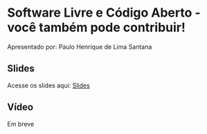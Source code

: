 # Software Livre e Código Aberto - você também pode contribuir!

Apresentado por: Paulo Henrique de Lima Santana


## Slides

Acesse os slides aqui: [Slides](./pybr2019-paulo-henrique-de-software-livre-e-codigo-aberto.pdf)


## Vídeo

Em breve
